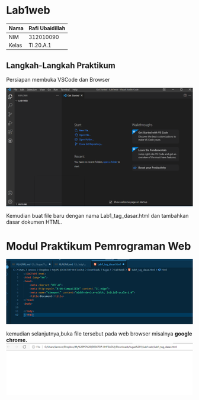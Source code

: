 # Lab1web

| Nama      | Rafi Ubaidillah  |
| ----------- | ----------- |
| NIM     | 312010090      |
| Kelas   | TI.20.A.1        |

## **Langkah-Langkah Praktikum**

Persiapan membuka VSCode dan Browser

![foto](foto/3.png)

Kemudian buat file baru dengan nama Lab1_tag_dasar.html dan tambahkan dasar dokumen HTML. 

# Modul Praktikum Pemrograman Web

![foto](foto/1.png)

kemudian selanjutnya,buka file tersebut pada web browser misalnya **google chrome.** 
![foto](foto/2.png)